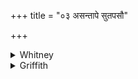 +++
title = "०३ असन्तापे सुतपसौ"

+++

<details><summary>Whitney</summary>

### Translation
3. I call upon the not-distressing, of excellent penance, wide,  
profound, to be reverenced by poets: O heaven- etc. etc.

### Notes
Possibly an antithesis is intended between the first two (doubtfully  
translated) epithets, both founded on *tap* 'heat.' Ppp. has the better  
reading *vām* for *aham* at end of **a**.
</details>

<details><summary>Griffith</summary>

I call on you who warm and cause no sorrow, deep, spacious, meet to be adored by poets. To me, O Heaven and Earth, be ye auspicious. Deliver us, ye twain, from grief and trouble.
</details>
